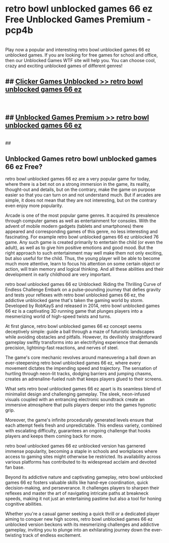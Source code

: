 # retro bowl unblocked games 66 ez  Free Unblocked Games Premium - pcp4b <br>
<br>
Play now a popular and interesting retro bowl unblocked games 66 ez unblocked games. If you are looking for free games for school and office, then our Unblocked Games WTF site will help you. You can choose cool, crazy and exciting unblocked games of different genres!


## ##  [Clicker Games Unblocked >> retro bowl unblocked games 66 ez](http://freeplayer.one?title=retro_bowl_unblocked_games_66_ez&ref=UGames)
  <br>

##  ## [Unblocked Games Premium >> retro bowl unblocked games 66 ez](http://freeplayer.one?title=retro_bowl_unblocked_games_66_ez&ref=UGames)
  <br>
  ##



## Unblocked Games retro bowl unblocked games 66 ez Free?

retro bowl unblocked games 66 ez are a very popular game for today, where there is a bet not on a strong immersion in the game, its reality, thought-out and details, but on the contrary, make the game on purpose easier so that you can turn on and not understand much. But if arcades are simple, it does not mean that they are not interesting, but on the contrary even enjoy more popularity.

Arcade is one of the most popular game genres. It acquired its prevalence through computer games as well as entertainment for consoles. With the advent of mobile modern gadgets (tablets and smartphones) there appeared and corresponding games of this genre, no less interesting and fascinating. For example retro bowl unblocked games 66 ez unblocked 76 game. Any such game is created primarily to entertain the child (or even the adult), as well as to give him positive emotions and good mood. But the right approach to such entertainment may well make them not only exciting, but also useful for the child. Thus, the young player will be able to become much more attentive, learn to focus his attention on some certain object or action, will train memory and logical thinking. And all these abilities and their development in early childhood are very important.

retro bowl unblocked games 66 ez Unblocked: Riding the Thrilling Curve of Endless Challenge
Embark on a pulse-pounding journey that defies gravity and tests your reflexes with retro bowl unblocked games 66 ez, the addictive unblocked game that's taken the gaming world by storm. Developed by RobKayS and released in 2014, retro bowl unblocked games 66 ez is a captivating 3D running game that plunges players into a mesmerizing world of high-speed twists and turns.

At first glance, retro bowl unblocked games 66 ez concept seems deceptively simple: guide a ball through a maze of futuristic landscapes while avoiding obstacles and pitfalls. However, its devilishly straightforward gameplay swiftly transforms into an electrifying experience that demands precision, lightning-fast reactions, and nerves of steel.

The game's core mechanic revolves around maneuvering a ball down an ever-steepening retro bowl unblocked games 66 ez, where every movement dictates the impending speed and trajectory. The sensation of hurtling through neon-lit tracks, dodging barriers and jumping chasms, creates an adrenaline-fueled rush that keeps players glued to their screens.

What sets retro bowl unblocked games 66 ez apart is its seamless blend of minimalist design and challenging gameplay. The sleek, neon-infused visuals coupled with an entrancing electronic soundtrack create an immersive atmosphere that pulls players deeper into the games hypnotic grip.

Moreover, the game's infinite procedurally generated levels ensure that each attempt feels fresh and unpredictable. This endless variety, combined with escalating difficulty, guarantees an ongoing challenge that hooks players and keeps them coming back for more.

retro bowl unblocked games 66 ez unblocked version has garnered immense popularity, becoming a staple in schools and workplaces where access to gaming sites might otherwise be restricted. Its availability across various platforms has contributed to its widespread acclaim and devoted fan base.

Beyond its addictive nature and captivating gameplay, retro bowl unblocked games 66 ez fosters valuable skills like hand-eye coordination, quick decision-making, and perseverance. It challenges players to sharpen their reflexes and master the art of navigating intricate paths at breakneck speeds, making it not just an entertaining pastime but also a tool for honing cognitive abilities.

Whether you're a casual gamer seeking a quick thrill or a dedicated player aiming to conquer new high scores, retro bowl unblocked games 66 ez unblocked version beckons with its mesmerizing challenges and addictive gameplay, inviting you to plunge into an exhilarating journey down the ever-twisting track of endless excitement.